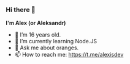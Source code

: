 ### Hi there 👋

**I'm Alex (or Aleksandr)**
- 🔭 I’m 16 years old.
- 🌱 I’m currently learning Node.JS
- 💬 Ask me about oranges.
- 📫 How to reach me: https://t.me/alexisdev
